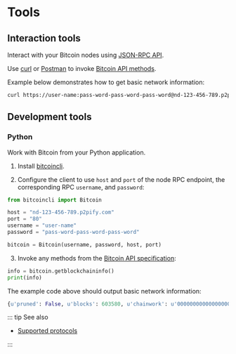 # Tools

## Interaction tools

Interact with your Bitcoin nodes using [JSON-RPC API](https://en.bitcoin.it/wiki/API_reference_(JSON-RPC)#JSON-RPC).

Use [curl](https://curl.haxx.se) or [Postman](https://www.getpostman.com) to invoke [Bitcoin API methods](https://bitcoin.org/en/developer-reference#bitcoin-core-apis).

Example below demonstrates how to get basic network information:

``` sh
curl https://user-name:pass-word-pass-word-pass-word@nd-123-456-789.p2pify.com -d '{"method":"getblockchaininfo","params":[],"id":1}'
```

## Development tools

### Python

Work with Bitcoin from your Python application.

1. Install [bitcoincli](https://github.com/chainstack/bitcoincli).

2. Configure the client to use `host` and `port` of the node RPC endpoint, the corresponding RPC `username`, and `password`:

``` python
from bitcoincli import Bitcoin

host = "nd-123-456-789.p2pify.com"
port = "80"
username = "user-name"
password = "pass-word-pass-word-pass-word"

bitcoin = Bitcoin(username, password, host, port)
```

3. Invoke any methods from the [Bitcoin API specification](https://bitcoin.org/en/developer-reference#bitcoin-core-apis):

``` python
info = bitcoin.getblockchaininfo()
print(info)
```

The example code above should output basic network information:

``` python
{u'pruned': False, u'blocks': 603580, u'chainwork': u'00000000000000000000000000000000000000000a0baf330c67a89653c67005', u'chain': u'main', u'difficulty': 12720005267390.51, u'bip9_softforks': {u'csv': {u'status': u'active', u'since': 419328, u'timeout': 1493596800, u'startTime': 1462060800}, u'segwit': {u'status': u'active', u'since': 481824, u'timeout': 1510704000, u'startTime': 1479168000}}, u'warnings': u'', u'softforks': [{u'version': 2, u'id': u'bip34', u'reject': {u'status': True}}, {u'version': 3, u'id': u'bip66', u'reject': {u'status': True}}, {u'version': 4, u'id': u'bip65', u'reject': {u'status': True}}], u'initialblockdownload': False, u'headers': 603580, u'mediantime': 1573647950, u'verificationprogress': 0.9999919488385801, u'bestblockhash': u'000000000000000000068b536474a44f9e0a0a0ab6be75d9afdaddc8c513bcea', u'size_on_disk': 282597514457}
```

::: tip See also

* [Supported protocols](/platform/supported-protocols)

:::
